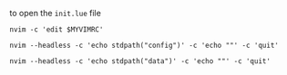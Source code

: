 to open the `init.lue` file

```
nvim -c 'edit $MYVIMRC'
```

```
nvim --headless -c 'echo stdpath("config")' -c 'echo ""' -c 'quit'
```

```
nvim --headless -c 'echo stdpath("data")' -c 'echo ""' -c 'quit'
```
